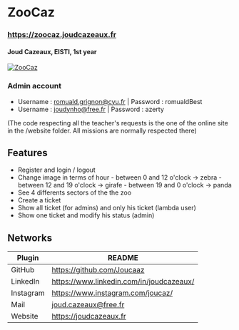 # ZooCaz
### https://zoocaz.joudcazeaux.fr
#### Joud Cazeaux, EISTI, 1st year

[![ZooCaz](https://zoocaz.joudcazeaux.fr/img/logo/ZooCazLogoSmall.png)](https://ibb.co/g4vt9Pt)

### Admin account
- Username : romuald.grignon@cyu.fr     |   Password : romualdBest
- Username : joudynho@free.fr     |   Password : azerty

(The code respecting all the teacher's requests is the one of the online site in the /website folder. All missions are normally respected there)

## Features

- Register and login / logout
- Change image in terms of hour 
        - between 0 and 12 o'clock -> zebra
        - between 12 and 19 o'clock -> girafe 
        - between 19 and 0 o'clock -> panda 
- See 4 differents sectors of the the zoo
- Create a ticket
- Show all ticket (for admins) and only his ticket (lambda user)
- Show one ticket and modify his status (admin)

## Networks


| Plugin | README |
| ------ | ------ |
| GitHub | https://github.com/Joucaaz |
| LinkedIn | https://www.linkedin.com/in/joudcazeaux/ |
| Instagram | https://www.instagram.com/joucaz/ |
| Mail | joud.cazeaux@free.fr |
| Website | https://joudcazeaux.fr |
